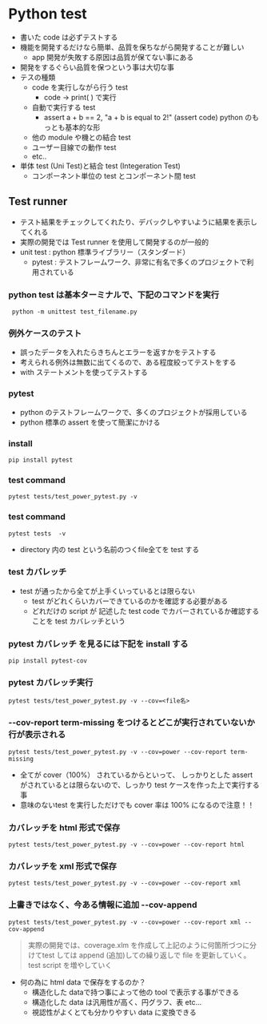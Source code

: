 # Python test
- 書いた code は必ずテストする
- 機能を開発するだけなら簡単、品質を保ちながら開発することが難しい
  - app 開発が失敗する原因は品質が保てない事にある
- 開発をするぐらい品質を保つという事は大切な事
- テスの種類
  - code を実行しながら行う test
    - code -> print( ) で実行
  - 自動で実行する test
    - assert a + b == 2, "a + b is equal to 2!" (assert code) python のもっとも基本的な形
  - 他の module や機との結合 test
  - ユーザー目線での動作 test
  - etc..
- 単体 test (Uni Test)と結合 test (Integeration Test)
   - コンポーネント単位の test とコンポーネント間 test
## Test runner
- テスト結果をチェックしてくれたり、デバックしやすいように結果を表示してくれる
- 実際の開発では Test runner を使用して開発するのが一般的
- unit test : python 標準ライブラリー（スタンダード）
  - pytest : テストフレームワーク、非常に有名で多くのプロジェクトで利用されている
### python test は基本ターミナルで、下記のコマンドを実行
     python -m unittest test_filename.py
### 例外ケースのテスト
- 誤ったデータを入れたらきちんとエラーを返すかをテストする
- 考えられる例外は無数に出てくるので、ある程度絞ってテストをする
- with ステートメントを使ってテストする
### pytest
- python のテストフレームワークで、多くのプロジェクトが採用している
- python 標準の assert を使って簡潔にかける
### install
    pip install pytest
### test command
    pytest tests/test_power_pytest.py -v
### test command
    pytest tests  -v
- directory 内の test という名前のつくfile全てを test する
### test カバレッチ
- test が通ったから全てが上手くいっているとは限らない
  - test がどれくらいカバーできているのかを確認する必要がある
  - どれだけの script が 記述した test  code でカバーされているか確認することを test カバレッチという
### pytest カバレッチ を見るには下記を install する
    pip install pytest-cov
### pytest カバレッチ実行
    pytest tests/test_power_pytest.py -v --cov=<file名>
### --cov-report term-missing をつけるとどこが実行されていないか行が表示される
    pytest tests/test_power_pytest.py -v --cov=power --cov-report term-missing
- 全てが cover（100%） されているからといって、 しっかりとした assert がされているとは限らないので、しっかり test ケースを作った上で実行する事
- 意味のないtest を実行しただけでも cover 率は 100% になるので注意！！
### カバレッチを html 形式で保存
    pytest tests/test_power_pytest.py -v --cov=power --cov-report html
### カバレッチを xml 形式で保存
    pytest tests/test_power_pytest.py -v --cov=power --cov-report xml
### 上書きではなく、今ある情報に追加 --cov-append
    pytest tests/test_power_pytest.py -v --cov=power --cov-report xml --cov-append
 > 実際の開発では、coverage.xlm を作成して上記のように何箇所づつに分けてtest しては append (追加)しての繰り返しで file を更新していく。 test script を増やしていく
- 何の為に html data で保存をするのか？
  - 構造化した dataで持つ事によって他の tool で表示する事ができる
  - 構造化した data は汎用性が高く、円グラフ、表 etc...
  - 視認性がよくとても分かりやすい data に変換できる
